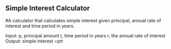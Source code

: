 ## Simple Interest Calculator
#A calculator that calculates simple interest given principal, annual rate of interest and time period in years.

Input: 
    p, principal amount
    t, time period in years 
    r, the annual rate of interest
Output:
    simple interest =p*t*r
